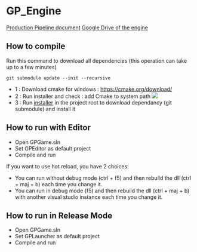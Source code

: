 # GP_Engine

[Production Pipeline document](https://docs.google.com/document/d/16_K5LYEYgaHoLp3JxO0UqVd54PJbOMVTss-FqXLqL3I/edit)
[Google Drive of the engine](https://drive.google.com/drive/folders/13uqdCMKSp5BYv3FkD2sflDcJ6F_QaaVE)

## How to compile

Run this command to download all dependencies (this operation can take up to a few minutes)

```batch
git submodule update --init --recursive
```

 - 1 : Download cmake for windows : https://cmake.org/download/
 - 2 : Run installer and check : add Cmake to system path 
![](https://tulip.labri.fr/TulipDrupal/sites/default/files/uploadedFiles/users/6/screenshot_cmake01.png)
- 3 : Run [installer](install_dependancies.bat) in the project root to download dependancy (git submodule) and install it

## How to run with Editor

- Open GPGame.sln
- Set GPEditor as default project
- Compile and run

If you want to use hot reload, you have 2 choices:
- You can run without debug mode (ctrl + f5) and then rebuild the dll (ctrl + maj + b) each time you change it.
- You can run in debug mode (f5) and then rebuild the dll (ctrl + maj + b) with another visual studio instance each time you change it.

## How to run in Release Mode

- Open GPGame.sln
- Set GPLauncher as default project
- Compile and run
